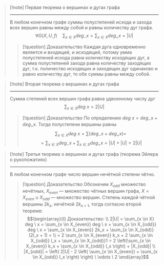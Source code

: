 >[!note] Первая теорема о вершинах и дугах графа
>
> ---
> В любом конечном графе суммы полустепеней исхода и захода всех вершин равны между собой и равны количеству дуг графа. $$\forall{G(X,U,f)} \quad \sum_{x \in X} deg_-x = \sum_{x \in X} deg_+x = |U|$$
> > [!question] Доказательство
> > Каждая дуга одновременно является и входящей, и исходящей, потому умма полустепеней исхода равна количеству исходящих дуг, а сумма полустепеней захода равна количеству заходящих дуг, т.к. поличество исходящих и заходящих дуг одинаково и равно количеству дуг, то обе суммы равны между собой.


>[!note] Вторая теорема о вершинах и дугах графа
>
> ---
> Сумма степеней всех вершин графа равна удвоенному числу дуг $$\sum_{x \in X} deg \ x = 2|U|$$
> > [!question] Доказательство
> > По определению $deg \ x = deg_-x + deg_+x$. Тогда полустепени вершины равны $$\sum_{x \in X} deg \ x = \sum(deg_-x + deg_+ x) =$$ $$= \sum_{x \in X} deg_-x + \sum_{x \in X} deg_+x = |U| + |U| = 2|U|$$


> [!note] Третья теорема о вершинах и дугах графа (теорема Эйлера о рукопожатиях)
>
> ---
> В любом конечном графе число вершин нечётной степени чётно.
> > [!question] Доказательство
> > Обозначим $X_{odd}$ множество нечётных, $X_{even}$ — множество чётных вершин графа, $X = X_{even} \cup X_{odd}$ — множество вершин. Степень каждой чётной вершины $2k_x$, нечётной $2k_{x+1}$, тогда согласно второй теореме: $$\begin{array}{l} Доказательство: \\ 2|U| = \sum_{x \in X} deg \ x = \sum_{x \in X_{even}} deg \ x + \sum_{x \in X_{odd}} deg \ x = \sum_{x \in X_{even}} 2k_x + \sum_{x \in X_{odd}} (2l_x + 1) = \\ = 2 \sum_{x \in X_{even}} k_x + 2 \sum_{x \in X_{odd}} l_x + \sum_{x \in X_{odd}}1 = 2 \left(\sum_{x \in X_{even}} k_x + \sum_{x \in X_{odd}} l_x \right) + |X_{odd}| \\ |X_{odd}| = \left( 2|U| - 2 \left( \sum_{x \in X_{even}} + \sum_{x \in X_{odd}} l_x \right) \right) \ \vdots \ 2 \end{array}$$